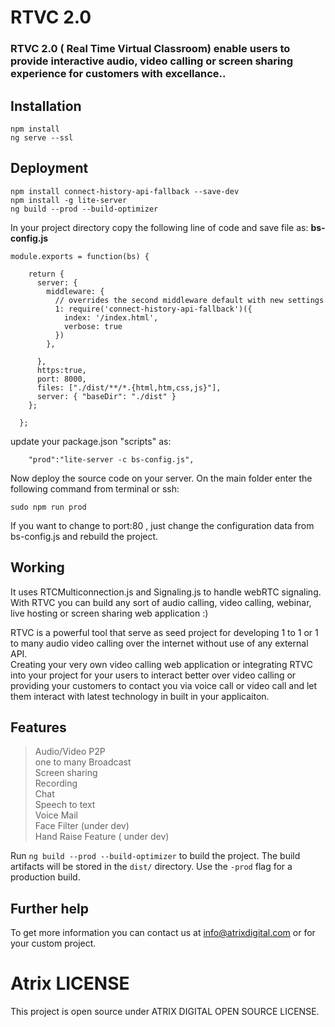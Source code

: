# RTVC 2.0
### RTVC 2.0 ( Real Time Virtual Classroom) enable users to provide interactive audio, video calling or screen sharing experience for customers with excellance..




## Installation
```
npm install 
ng serve --ssl

````

## Deployment 
```
npm install connect-history-api-fallback --save-dev
npm install -g lite-server
ng build --prod --build-optimizer 

```
In your project directory copy the following line of code and save file as: <b> bs-config.js</b>
```
module.exports = function(bs) {

    return {
      server: {
        middleware: {
          // overrides the second middleware default with new settings
          1: require('connect-history-api-fallback')({
            index: '/index.html',
            verbose: true
          })
        },
        
      }, 
      https:true, 
      port: 8000,
      files: ["./dist/**/*.{html,htm,css,js}"],
      server: { "baseDir": "./dist" }
    };
  
  };
```
update your package.json "scripts" as: 
```
    "prod":"lite-server -c bs-config.js",

```

Now deploy the source code on your server. On the main folder enter the following command from terminal or ssh:
```
sudo npm run prod 
```

If you want to change to port:80 , just change the configuration data from bs-config.js and rebuild the project. 
## Working

It uses RTCMulticonnection.js and Signaling.js to handle webRTC signaling. With RTVC you can build any sort of audio calling, video calling, webinar, live hosting or screen sharing web application :) 

RTVC is a powerful tool that serve as seed project for developing 1 to 1 or 1 to many audio video calling over the internet without 
      use of any external API. <br> Creating your very own video calling web application or integrating RTVC into your project for your users to interact better over video calling or providing your customers to contact you via voice call or video call 
      and let them interact with latest technology in built in your applicaiton. 

## Features

> Audio/Video P2P  <br>
> one to many Broadcast <br>
> Screen sharing <br>
> Recording  <br>
> Chat  <br>
> Speech to text <br>
> Voice Mail  <br>
> Face Filter (under dev) <br>
> Hand Raise Feature ( under dev) <br>

Run `ng build --prod --build-optimizer` to build the project. The build artifacts will be stored in the `dist/` directory. Use the `-prod` flag for a production build.

## Further help

To get more information you can contact us at info@atrixdigital.com or for your custom project. 


# Atrix LICENSE 
This project is open source under ATRIX DIGITAL OPEN SOURCE LICENSE.
